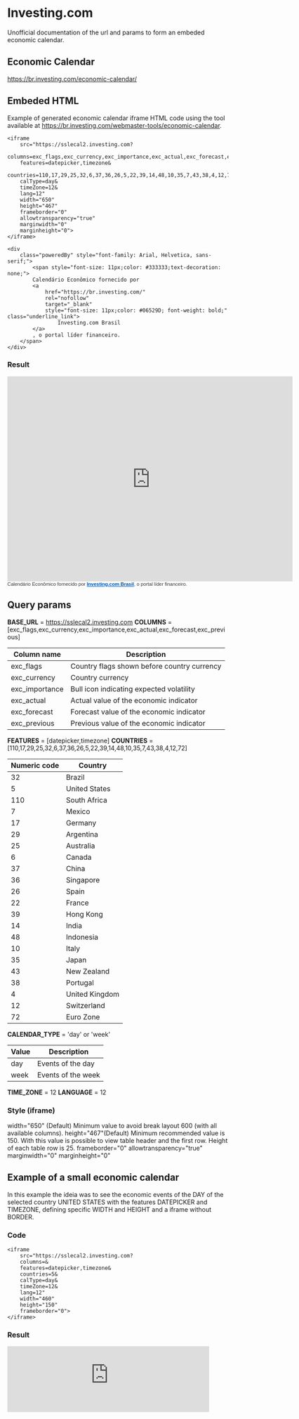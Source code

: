 
# Investing.com

Unofficial documentation of the url and params to form an embeded economic calendar.

## Economic Calendar
https://br.investing.com/economic-calendar/


## Embeded HTML
Example of generated economic calendar iframe HTML code using the tool available at <https://br.investing.com/webmaster-tools/economic-calendar>.

```
<iframe 
    src="https://sslecal2.investing.com?
    columns=exc_flags,exc_currency,exc_importance,exc_actual,exc_forecast,exc_previous&
    features=datepicker,timezone&
    countries=110,17,29,25,32,6,37,36,26,5,22,39,14,48,10,35,7,43,38,4,12,72&
    calType=day&
    timeZone=12&
    lang=12" 
    width="650" 
    height="467" 
    frameborder="0" 
    allowtransparency="true" 
    marginwidth="0" 
    marginheight="0">
</iframe>

<div 
    class="poweredBy" style="font-family: Arial, Helvetica, sans-serif;">
        <span style="font-size: 11px;color: #333333;text-decoration: none;">
        Calendário Econômico fornecido por 
        <a 
            href="https://br.investing.com/" 
            rel="nofollow" 
            target="_blank" 
            style="font-size: 11px;color: #06529D; font-weight: bold;" class="underline_link">
                Investing.com Brasil
        </a>
        , o portal líder financeiro.
    </span>
</div>
```

### Result

<iframe 
    src="https://sslecal2.investing.com?
    columns=exc_flags,exc_currency,exc_importance,exc_actual,exc_forecast,exc_previous&
    features=datepicker,timezone&
    countries=110,17,29,25,32,6,37,36,26,5,22,39,14,48,10,35,7,43,38,4,12,72&
    calType=day&
    timeZone=12&
    lang=12" 
    width="650" 
    height="467" 
    frameborder="0" 
    allowtransparency="true" 
    marginwidth="0" 
    marginheight="0">
</iframe>

<div class="poweredBy" style="font-family: Arial, Helvetica, sans-serif;"><span style="font-size: 11px;color: #333333;text-decoration: none;">Calendário Econômico fornecido por <a href="https://br.investing.com/" rel="nofollow" target="_blank" style="font-size: 11px;color: #06529D; font-weight: bold;" class="underline_link">Investing.com Brasil</a>, o portal líder financeiro.</span></div>

## Query params

**BASE_URL** = https://sslecal2.investing.com
**COLUMNS** = [exc_flags,exc_currency,exc_importance,exc_actual,exc_forecast,exc_previous]

| Column name     | Description                                 |
|-----------------|---------------------------------------------|
| exc_flags       | Country flags shown before country currency |
| exc_currency    | Country currency                            |
| exc_importance  | Bull icon indicating expected volatility    |
| exc_actual      | Actual value of the economic indicator      |
| exc_forecast    | Forecast value of the economic indicator    |
| exc_previous    | Previous value of the economic indicator    |

**FEATURES** = [datepicker,timezone] 
**COUNTRIES** = [110,17,29,25,32,6,37,36,26,5,22,39,14,48,10,35,7,43,38,4,12,72]

| Numeric code      |Country          |
|-------------------|-----------------|
| 32                | Brazil          |
| 5                 | United States   |
| 110               | South Africa    |
| 7                 | Mexico          |
| 17                | Germany         | 
| 29                | Argentina       |
| 25                | Australia       |
| 6                 | Canada          |
| 37                | China           |
| 36                | Singapore       |
| 26                | Spain           |
| 22                | France          |
| 39                | Hong Kong       |
| 14                | India           |
| 48                | Indonesia       |
| 10                | Italy           |
| 35                | Japan           |
| 43                | New Zealand     |
| 38                | Portugal        |
| 4                 | United Kingdom  |
| 12                | Switzerland     |
| 72                | Euro Zone       |


**CALENDAR_TYPE** = 'day' or 'week'

| Value| Description         |
|------|---------------------|
| day  | Events of the day   |
| week | Events of the week  |

**TIME_ZONE** = 12
**LANGUAGE** = 12 

### Style (iframe)
width="650" (Default) Minimum value to avoid break layout 600 (with all available columns).
height="467"(Default) Minimum recommended value is 150. With this value is possible to view table header and the first row. Height of each table row is 25.
frameborder="0" 
allowtransparency="true" 
marginwidth="0" 
marginheight="0"

## Example of a small economic calendar
In this example the ideia was to see the economic events of the DAY of the selected country UNITED STATES with the features DATEPICKER and TIMEZONE, defining specific WIDTH and HEIGHT and a iframe without BORDER.
### Code

```
<iframe 
    src="https://sslecal2.investing.com?
    columns=&
    features=datepicker,timezone&
    countries=5&
    calType=day&
    timeZone=12&
    lang=12" 
    width="460" 
    height="150" 
    frameborder="0">
</iframe>
```

### Result

<iframe 
    src="https://sslecal2.investing.com?
    columns=&
    features=datepicker,timezone&
    countries=5&
    calType=day&
    timeZone=12&
    lang=12" 
    width="460" 
    height="150" 
    frameborder="0">
</iframe>


